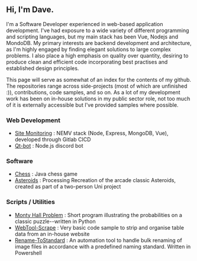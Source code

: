## Hi, I'm Dave.

I'm a Software Developer experienced in web-based application development. I've had exposure to a wide variety of different programming and scripting languages, but my main stack has been Vue, Nodejs and MondoDB. My primary interests are backend development and architecture, as I'm highly engaged by finding elegant solutions to large complex problems. I also place a high emphasis on quality over quantity, desiring to produce clean and efficient code incorporating best practises and established design principles.

This page will serve as somewhat of an index for the contents of my github. The repositories range across side-projects (most of which are unfinished :)), contributions, code samples, and so on. As a lot of my development work has been on in-house solutions in my public sector role, not too much of it is externally accessible but I've provided samples where possible.


### Web Development
* [Site Monitoring](https://github.com/davidpmartin/sitemonitoring) : NEMV stack (Node, Express, MongoDB, Vue), developed through Gitlab CICD
* [Qt-bot](https://github.com/davidpmartin/qt-bot) : Node.js discord bot

### Software
* [Chess](https://github.com/davidpmartin/chess) : Java chess game
* [Asteroids](https://github.com/davidpmartin/asteroids) : Processing Recreation of the arcade classic Asteroids, created as part of a two-person Uni project

### Scripts / Utilities
* [Monty Hall Problem](https://github.com/davidpmartin/monty-hall-problem) : Short program illustrating the probabilities on a classic puzzle--written in Python
* [WebTool-Scrape](https://github.com/davidpmartin/webtool-scrape) : Very basic code sample to strip and organise table data from an in-house website
* [Rename-ToStandard](https://github.com/davidpmartin/rename-to-standard) : An automation tool to handle bulk renaming of image files in accordance with a predefined naming standard. Written in Powershell
